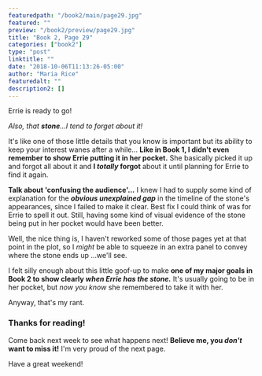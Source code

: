 ```yaml
---
featuredpath: "/book2/main/page29.jpg"
featured: ""
preview: "/book2/preview/page29.jpg"
title: "Book 2, Page 29"
categories: ["book2"]
type: "post"
linktitle: ""
date: "2018-10-06T11:13:26-05:00"
author: "Maria Rice"
featuredalt: ""
description2: []
---
```


Errie is ready to go!

_Also, that **stone**...I tend to forget about it!_

It's like one of those little details that you know is
important but its ability to keep your interest wanes after
a while... **Like in Book 1, I didn't even remember to show
Errie putting it in her pocket.** She basically picked it up
and forgot all about it and **I _totally_ forgot** about it
until planning for Errie to find it again.

**Talk about 'confusing the audience'...** I knew I had to
supply some kind of explanation for the **_obvious unexplained
gap_** in the timeline of the stone's appearances, since I
failed to make it clear. Best fix I could think of was for
Errie to spell it out. Still, having some kind of visual
evidence of the stone being put in her pocket would have
been better.

Well, the nice thing is, I haven't reworked some of those
pages yet at that point in the plot, so I _might_ be able to
squeeze in an extra panel to convey where the stone ends up
...we'll see.

I felt silly enough about this little goof-up to make **one
of my major goals in Book 2 to show clearly _when Errie
has the stone._** It's usually
going to be in her pocket, but _now you know_ she remembered to
take it with her.

Anyway, that's my rant.

### Thanks for reading!

Come back next week to see what happens next! **Believe me, you
_don't_ want to miss it!** I'm very proud of the next page.

Have a great weekend!
